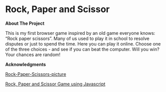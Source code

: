 # Rock, Paper and Scissor

**About The Project**

This is my first browser game inspired by an old game everyone knows: “Rock paper scissors”. Many of us used to play it in school to resolve disputes or just to spend the time. Here you can play it online. Choose one of the three choices - and see if you can beat the computer. Will you win? Your chances are random!

**Acknowledgments**

[Rock-Paper-Scissors-picture](https://www.deviantart.com/naolito/art/Rock-Paper-Scissors-Bully-846437549)

[Rock, Paper and Scissor Game using Javascript](https://www.geeksforgeeks.org/rock-paper-and-scissor-game-using-javascript/)
